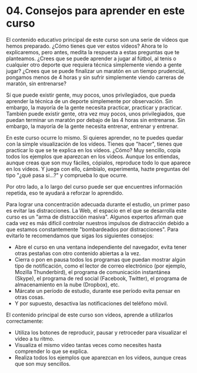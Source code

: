 # 04. Consejos para aprender en este curso

El contenido educativo principal de este curso son una serie de vídeos que hemos preparado. ¿Cómo tienes que ver estos vídeos? Ahora te lo explicaremos, pero antes, medita la respuesta a estas preguntas que te planteamos. ¿Crees que se puede aprender a jugar al fútbol, al tenis o cualquier otro deporte que requiera técnica simplemente viendo a gente jugar? ¿Crees que se puede finalizar un maratón en un tiempo prudencial, pongamos menos de 4 horas y sin sufrir simplemente viendo carreras de maratón, sin entrenarse?

Sí que puede existir gente, muy pocos, unos privilegiados, que pueda aprender la técnica de un deporte simplemente por observación. Sin embargo, la mayoría de la gente necesita practicar, practicar y practicar. También puede existir gente, otra vez muy pocos, unos privilegiados, que puedan terminar un maratón por debajo de las 4 horas sin entrenarse. Sin embargo, la mayoría de la gente necesita entrenar, entrenar y entrenar.

En este curso ocurre lo mismo. Si quieres aprender, no te puedes quedar con la simple visualización de los vídeos. Tienes que "hacer", tienes que practicar lo que se te explica en los vídeos. ¿Cómo? Muy sencillo, copia todos los ejemplos que aparezcan en los vídeos. Aunque los entiendas, aunque creas que son muy fáciles, cópialos, reproduce todo lo que aparece en los vídeos. Y juega con ello, cámbialo, experimenta, hazte preguntas del tipo "¿qué pasa si...?" y comprueba lo que ocurre.

Por otro lado, a lo largo del curso puede ser que encuentres información repetida, eso te ayudará a reforzar lo aprendido.

Para lograr una concentración adecuada durante el estudio, un primer paso es evitar las distracciones. La Web, el espacio en el que se desarrolla este curso es un "arma de distracción masiva". Algunos expertos afirman que cada vez es más difícil controlar nuestros impulsos de distracción debido a que estamos constantemente "bombardeados por distracciones". Para evitarlo te recomendamos que sigas los siguientes consejos:

- Abre el curso en una ventana independiente del navegador, evita tener otras pestañas con otro contenido abiertas a la vez.
- Cierra o pon en pausa todos los programas que puedan mostrar algún tipo de notificación, como el lector de correo electrónico (por ejemplo, Mozilla Thunderbird), el programa de comunicación instantánea (Skype), el programa de red social (Facebook, Twitter), el programa de almacenamiento en la nube (Dropbox), etc.
- Márcate un período de estudio, durante ese período evita pensar en otras cosas.
- Y por supuesto, desactiva las notificaciones del teléfono móvil.

El contenido principal de este curso son vídeos, aprende a utilizarlos correctamente:

- Utiliza los botones de reproducir, pausar y retroceder para visualizar el vídeo a tu ritmo.
- Visualiza el mismo vídeo tantas veces como necesites hasta comprender lo que se explica.
- Realiza todos los ejemplos que aparezcan en los vídeos, aunque creas que son muy sencillos.
